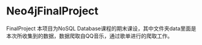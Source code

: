 # Neo4jFinalProject
FinalProject
本项目为NoSQL Database课程的期末课设，其中文件夹data里面是本次所收集到的数据，数据爬取自QQ音乐，通过歌单进行的爬取工作。
